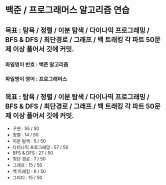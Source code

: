 
# 백준 / 프로그래머스 알고리즘 연습

## 목표 : 탐욕 / 정렬 / 이분 탐색 / 다이나믹 프로그래밍 / BFS & DFS / 최단경로 / 그래프 / 백 트래킹  각 파트 50문제 이상 풀어서 깃에 커밋.

### 파일명이 번호 : 백준 알고리즘
### 파일명이 영어 : 프로그래머스


## 목표 : 탐욕 / 정렬 / 이분 탐색 / 다이나믹 프로그래밍 / BFS & DFS / 최단경로 / 그래프 / 백 트래킹  각 파트 50문제 이상 풀어서 깃에 커밋.


- 구현              : 55 / 50
- 정렬              : 14 / 50
- 이분 탐색          : 5 / 50
- 다이나믹 프로그래밍   : 57 / 50
- BFS & DFS        : 27 / 50
- 최단 경로          : 7 / 50
- 그래프             : 15 / 50
- 백 트래킹          : 6 / 50
- 그리디             : 15 / 50


